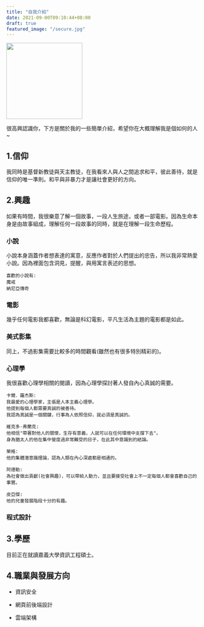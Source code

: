 ```yaml
---
title: "自我介紹"
date: 2021-09-00T09:10:44+08:00
draft: true
featured_image: "/secure.jpg"
---
```


<img style = "width: 200px" src="/blog/public/2022-07-06/自拍.jpg">

很高興認識你，下方是關於我的一些簡單介紹，希望你在大概理解我是個如何的人~

## 1.信仰

我同時是基督新教徒與天主教徒，在我看來人與人之間追求和平，彼此善待，就是信仰的唯一準則。和平與非暴力才是讓社會更好的方向。

## 2.興趣

如果有時間，我很樂意了解一個故事，一段人生旅途，或者一部電影。因為生命本身是由故事組成，理解任何一段故事的同時，就是在理解一段生命歷程。

### 小說

小說本身涵蓋作者想表達的寓意，反應作者對於人們提出的忠告，所以我非常熱愛小說。因為裡面包含洞見，提醒，與用寓言表述的思想。

```
喜歡的小說有:
魔戒
納尼亞傳奇
```

### 電影

幾乎任何電影我都喜歡，無論是科幻電影，平凡生活為主題的電影都是如此。

### 美式影集

同上，不過影集需要比較多的時間觀看(雖然也有很多特別精彩的)。

### 心理學

我很喜歡心理學相關的閱讀，因為心理學探討著人發自內心真誠的需要。

```
卡爾．羅杰斯:
我最愛的心理學家，主張是人本主義心理學。
他提到每個人都需要真誠的被善待。
我認為真誠是一個關鍵，行事為人依照信仰，就必須是真誠的。

維克多·弗蘭克:
他相信"帶著對他人的關懷，生存有意義，人就可以在任何環境中支撐下去"。
身為猶太人的他在集中營度過非常難受的日子，在此其中意識到的結論。

榮格:
他的集體潛意識理論，認為人類在內心深處都是相通的。

阿德勒:
為社會做出貢獻(社會興趣)，可以帶給人動力，並且要接受社會上不一定每個人都會喜歡自己的事實。
  
皮亞傑:
他的兒童發展階段十分的有趣。
```

### 程式設計

## 3.學歷

目前正在就讀嘉義大學資訊工程碩士。

## 4.職業與發展方向

* 資訊安全

* 網頁前後端設計

* 雲端架構